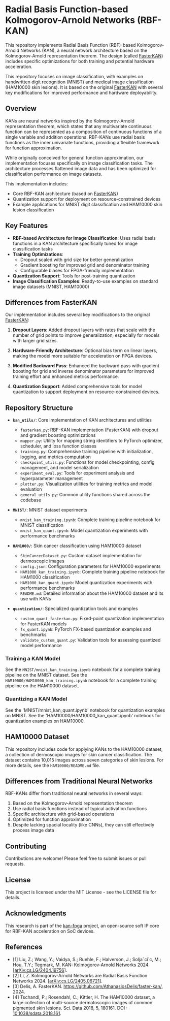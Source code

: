 # Radial Basis Function-based Kolmogorov-Arnold Networks (RBF-KAN)

This repository implements Radial Basis Function (RBF)-based Kolmogorov-Arnold Networks (KAN), a neural network architecture based on the Kolmogorov-Arnold representation theorem. The design (called [FasterKAN](https://github.com/AthanasiosDelis/faster-kan)) includes specific optimizations for both training and potential hardware acceleration.

This repository focuses on image classification, with examples on handwritten digit recognition (MNIST) and medical image classification (HAM10000 skin lesions). It is based on the original [FasterKAN](https://github.com/AthanasiosDelis/faster-kan) with several key modifications for improved performance and hardware deployability.

## Overview

KANs are neural networks inspired by the Kolmogorov-Arnold representation theorem, which states that any multivariate continuous function can be represented as a composition of continuous functions of a single variable and addition operations. RBF-KANs use radial basis functions as the inner univariate functions, providing a flexible framework for function approximation.

While originally conceived for general function approximation, our implementation focuses specifically on image classification tasks. The architecture processes flattened image data and has been optimized for classification performance on image datasets.

This implementation includes:
- Core RBF-KAN architecture (based on [FasterKAN](https://github.com/AthanasiosDelis/faster-kan))
- Quantization support for deployment on resource-constrained devices
- Example applications for MNIST digit classification and HAM10000 skin lesion classification

## Key Features

- **RBF-based Architecture for Image Classification**: Uses radial basis functions in a KAN architecture specifically tuned for image classification tasks
- **Training Optimizations**: 
  - Dropout scaled with grid size for better generalization
  - Gradient boosting for improved grid and denominator training
  - Configurable biases for FPGA-friendly implementation
- **Quantization Support**: Tools for post-training quantization
- **Image Classification Examples**: Ready-to-use examples on standard image datasets (MNIST, HAM10000)

## Differences from FasterKAN

Our implementation includes several key modifications to the original [FasterKAN](https://github.com/AthanasiosDelis/faster-kan):

1. **Dropout Layers**: Added dropout layers with rates that scale with the number of grid points to improve generalization, especially for models with larger grid sizes.
   
2. **Hardware-Friendly Architecture**: Optional bias term on linear layers, making the model more suitable for acceleration on FPGA devices.

3. **Modified Backward Pass**: Enhanced the backward pass with gradient boosting for grid and inverse denominator parameters for improved training effort and enhanced metrics performance.

4. **Quantization Support**: Added comprehensive tools for model quantization to support deployment on resource-constrained devices.

## Repository Structure

- **`kan_utils/`**: Core implementation of KAN architectures and utilities
  - `fasterkan.py`: RBF-KAN implementation (FasterKAN) with dropout and gradient boosting optimizations
  - `mapper.py`: Utility for mapping string identifiers to PyTorch optimizer, scheduler, and loss function classes
  - `training.py`: Comprehensive training pipeline with initialization, logging, and metrics computation
  - `checkpoint_utils.py`: Functions for model checkpointing, config management, and model serialization
  - `experiment_eval.py`: Tools for experiment analysis and hyperparameter management
  - `plotter.py`: Visualization utilities for training metrics and model evaluation
  - `general_utils.py`: Common utility functions shared across the codebase

- **`MNIST/`**: MNIST dataset experiments
  - `mnist_kan_training.ipynb`: Complete training pipeline notebook for MNIST classification
  - `mnist_kan_quant.ipynb`: Model quantization experiments with performance benchmarks

- **`HAM1000/`**: Skin cancer classification using HAM10000 dataset
  - `SkinCancerDataset.py`: Custom dataset implementation for dermoscopic images
  - `config.json`: Configuration parameters for HAM10000 experiments
  - `HAM1000_kan_training.ipynb`: Complete training pipeline notebook for HAM1000 classification
  - `HAM1000_kan_quant.ipynb`: Model quantization experiments with performance benchmarks
  - `README.md`: Detailed information about the HAM10000 dataset and its use with KANs

- **`quantization/`**: Specialized quantization tools and examples
  - `custom_quant_fasterkan.py`: Fixed-point quantization implementation for FasterKAN models
  - `fx_quant.ipynb`: PyTorch FX-based quantization examples and benchmarks
  - `validate_custom_quant.py`: Validation tools for assessing quantized model performance

### Training a KAN Model

See the `MNIST/mnist_kan_training.ipynb` notebook for a complete training pipeline on the MNIST dataset.
See the `HAM10000/HAM10000_kan_training.ipynb` notebook for a complete training pipeline on the HAM10000 dataset.


### Quantizing a KAN Model

See the 'MNIST/mnist_kan_quant.ipynb' notebook for quantization examples on MNIST.
See the 'HAM10000/HAM10000_kan_quant.ipynb' notebook for quantization examples on HAM10000.


## HAM10000 Dataset

This repository includes code for applying KANs to the HAM10000 dataset, a collection of dermoscopic images for skin cancer classification. The dataset contains 10,015 images across seven categories of skin lesions. 
For more details, see the `HAM10000/README.md` file.

## Differences from Traditional Neural Networks

RBF-KANs differ from traditional neural networks in several ways:
1. Based on the Kolmogorov-Arnold representation theorem
2. Use radial basis functions instead of typical activation functions
3. Specific architecture with grid-based operations
4. Optimized for function approximation
5. Despite lacking spacial locality (like CNNs), they can still effectively process image data

## Contributing

Contributions are welcome! Please feel free to submit issues or pull requests.

## License

This project is licensed under the MIT License - see the LICENSE file for details.

## Acknowledgments

This research is part of the [kan-fpga](https://github.com/gvenit/kan-fpga.git) project, an open-source soft IP core for RBF-KAN acceleration on SoC devices.

## References

- [1] Liu, Z.; Wang, Y.; Vaidya, S.; Ruehle, F.; Halverson, J.; Soljaˇci´c, M.; Hou, T.Y.; Tegmark, M. KAN: Kolmogorov-Arnold Networks 2024. [[arXiv:cs.LG/2404.19756](http://arxiv.org/abs/2404.19756)].
- [2] Li, Z. Kolmogorov-Arnold Networks are Radial Basis Function Networks 2024. [[arXiv:cs.LG/2405.06721](http://arxiv.org/abs/2405.06721)]. 
- [3] Delis, A. FasterKAN. https://github.com/AthanasiosDelis/faster-kan/, 2024.
- [4] Tschandl, P.; Rosendahl, C.; Kittler, H. The HAM10000 dataset, a large collection of multi-source dermatoscopic images of common pigmented skin lesions. Sci. Data 2018, 5, 180161. DOI : [10.1038/sdata.2018.161](https://doi.org/10.1038/sdata.2018.161).
